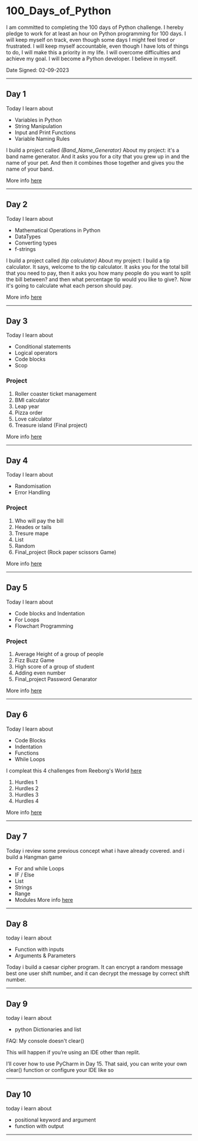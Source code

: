 # 100_Days_of_Python

I am committed to completing the 100 days of Python challenge.
I hereby pledge to work for at least an hour on Python programming for 100 days.
I will keep myself on track, even though some days I might feel tired or frustrated.
I will keep myself accountable, even though I have lots of things to do, I will make this a priority in my life.
I will overcome difficulties and achieve my goal.
I will become a Python developer.
I believe in myself.

Date Signed: 02-09-2023
***
## Day 1 
Today I learn about

* Variables in Python
* String Manipulation
* Input and Print Functions
* Variable Naming Rules

I build a project called _(Band_Name_Generator)_
About my project: it's a band name generator. And it asks you for a city that you grew up in and the name of your pet.
And then it combines those together and gives you the name of your band.

More info [here](Day1)
***
## Day 2
Today I learn about

* Mathematical Operations in Python
* DataTypes
* Converting types
* f-strings

I build a project called _(tip calculator)_
About my project: I build a tip calculator. It says, welcome to the tip calculator.
It asks you for the total bill that you need to pay, then it asks you how many people do you want to
split the bill between? and then what percentage tip would you like to give?. Now it's going to calculate
what each person should pay.

More info [here](Day2)
***
## Day 3
Today I learn about

* Conditional statements
* Logical operators
* Code blocks
* Scop

### Project

1. Roller coaster ticket management 
2. BMI calculator
3. Leap year
4. Pizza order
5. Love calculator
6. Treasure island (Final project)

More info [here](Day3)
***
## Day 4
Today I learn about

* Randomisation
* Error Handling

### Project

1. Who will pay the bill
2. Heades or tails
3. Tresure mape
4. List
5. Random 
6. Final_project (Rock paper scissors Game)

More info [here](Day4)
***
## Day 5
Today I learn about

* Code blocks and Indentation
* For Loops
* Flowchart Programming

### Project

1. Average Height of a group of people
2. Fizz Buzz Game 
3. High score of a group of student
4. Adding even number
5. Final_project Password Genarator

More info [here](Day5)
***
## Day 6
Today I learn about

* Code Blocks
* Indentation
* Functions
* While Loops

 I compleat this 4 challenges from Reeborg's World
[here](https://reeborg.ca/reeborg.html?lang=en&mode=python&menu=worlds%2Fmenus%2Freeborg_intro_en.json&name=Alone&url=worlds%2Ftutorial_en%2Falone.json)


1. Hurdles 1
2. Hurdles 2
3. Hurdles 3
4. Hurdles 4

More info [here](Day6)

***
## Day 7
Today i review some previous concept
what i have already covered. and i build a Hangman game

* For and while Loops
* IF / Else
* List
* Strings
* Range
* Modules
More info [here](Day7)

***
## Day 8
today i learn about 
 
* Function with inputs
* Arguments & Parameters

Today i build a caesar cipher program. It can encrypt a random message  best one user shift number,
and it can decrypt the message by correct shift number. 
***

## Day 9
today i learn about 

* python Dictionaries and list

FAQ: My console doesn't clear()

This will happen if you’re using an IDE other than replit. 


I’ll cover how to use PyCharm in Day 15. That said, you can write your own clear() function or configure your IDE like so
***

## Day 10
 today i learn about

* positional keyword and argument
* function with output

***




